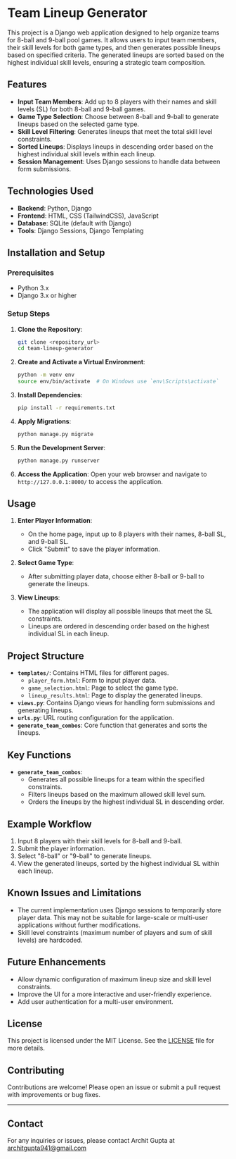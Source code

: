 # Team Lineup Generator

This project is a Django web application designed to help organize teams for 8-ball and 9-ball pool games. It allows users to input team members, their skill levels for both game types, and then generates possible lineups based on specified criteria. The generated lineups are sorted based on the highest individual skill levels, ensuring a strategic team composition.

## Features

- **Input Team Members**: Add up to 8 players with their names and skill levels (SL) for both 8-ball and 9-ball games.
- **Game Type Selection**: Choose between 8-ball and 9-ball to generate lineups based on the selected game type.
- **Skill Level Filtering**: Generates lineups that meet the total skill level constraints.
- **Sorted Lineups**: Displays lineups in descending order based on the highest individual skill levels within each lineup.
- **Session Management**: Uses Django sessions to handle data between form submissions.

## Technologies Used

- **Backend**: Python, Django
- **Frontend**: HTML, CSS (TailwindCSS), JavaScript
- **Database**: SQLite (default with Django)
- **Tools**: Django Sessions, Django Templating

## Installation and Setup

### Prerequisites

- Python 3.x
- Django 3.x or higher

### Setup Steps

1. **Clone the Repository**:
   ```bash
   git clone <repository_url>
   cd team-lineup-generator
   ```

2. **Create and Activate a Virtual Environment**:
   ```bash
   python -m venv env
   source env/bin/activate  # On Windows use `env\Scripts\activate`
   ```

3. **Install Dependencies**:
   ```bash
   pip install -r requirements.txt
   ```

4. **Apply Migrations**:
   ```bash
   python manage.py migrate
   ```

5. **Run the Development Server**:
   ```bash
   python manage.py runserver
   ```

6. **Access the Application**:
   Open your web browser and navigate to `http://127.0.0.1:8000/` to access the application.

## Usage

1. **Enter Player Information**:
   - On the home page, input up to 8 players with their names, 8-ball SL, and 9-ball SL.
   - Click "Submit" to save the player information.

2. **Select Game Type**:
   - After submitting player data, choose either 8-ball or 9-ball to generate the lineups.

3. **View Lineups**:
   - The application will display all possible lineups that meet the SL constraints.
   - Lineups are ordered in descending order based on the highest individual SL in each lineup.

## Project Structure

- **`templates/`**: Contains HTML files for different pages.
  - `player_form.html`: Form to input player data.
  - `game_selection.html`: Page to select the game type.
  - `lineup_results.html`: Page to display the generated lineups.
- **`views.py`**: Contains Django views for handling form submissions and generating lineups.
- **`urls.py`**: URL routing configuration for the application.
- **`generate_team_combos`**: Core function that generates and sorts the lineups.

## Key Functions

- **`generate_team_combos`**:
  - Generates all possible lineups for a team within the specified constraints.
  - Filters lineups based on the maximum allowed skill level sum.
  - Orders the lineups by the highest individual SL in descending order.

## Example Workflow

1. Input 8 players with their skill levels for 8-ball and 9-ball.
2. Submit the player information.
3. Select "8-ball" or "9-ball" to generate lineups.
4. View the generated lineups, sorted by the highest individual SL within each lineup.

## Known Issues and Limitations

- The current implementation uses Django sessions to temporarily store player data. This may not be suitable for large-scale or multi-user applications without further modifications.
- Skill level constraints (maximum number of players and sum of skill levels) are hardcoded.

## Future Enhancements

- Allow dynamic configuration of maximum lineup size and skill level constraints.
- Improve the UI for a more interactive and user-friendly experience.
- Add user authentication for a multi-user environment.

## License

This project is licensed under the MIT License. See the [LICENSE](LICENSE) file for more details.

## Contributing

Contributions are welcome! Please open an issue or submit a pull request with improvements or bug fixes.

---

## Contact

For any inquiries or issues, please contact Archit Gupta at architgupta941@gmail.com

